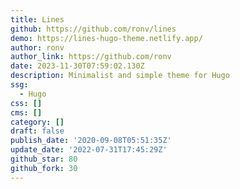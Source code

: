 ```yaml
---
title: Lines
github: https://github.com/ronv/lines
demo: https://lines-hugo-theme.netlify.app/
author: ronv
author_link: https://github.com/ronv
date: 2023-11-30T07:59:02.130Z
description: Minimalist and simple theme for Hugo
ssg:
  - Hugo
css: []
cms: []
category: []
draft: false
publish_date: '2020-09-08T05:51:35Z'
update_date: '2022-07-31T17:45:29Z'
github_star: 80
github_fork: 30
---
```

